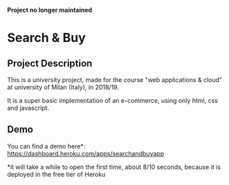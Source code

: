 **Project no longer maintained**

# Search & Buy

## Project Description

This is a university project, made for the course "web applications & cloud" at university of Milan (Italy), in 2018/19.

It is a super basic implementation of an e-commerce, using only html, css and javascript.


## Demo

You can find a demo here*: https://dashboard.heroku.com/apps/searchandbuyapp

*it will take a while to open the first time, about 8/10 seconds, because it is deployed in the free tier of Heroku
